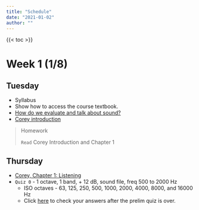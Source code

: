 ```yaml
---
title: "Schedule"
date: "2021-01-02"
author: ""
---
```


{{< toc >}}

# Week 1 (1/8)

## Tuesday

- Syllabus
- Show how to access the course textbook.
- [How do we evaluate and talk about sound?](../lectures/week-1/4-moylan/)
- [Corey introduction](../lectures/week-1/0-corey/)

> Homework
>
> `Read` Corey Introduction and Chapter 1

## Thursday

- [Corey, Chapter 1: Listening](../lectures/week-1/1-corey/)
- `Quiz 0` - 1 octave, 1 band, + 12 dB, sound file, freq 500 to 2000 Hz
  - ISO octaves - 63, 125, 250, 500, 1000, 2000, 4000, 8000, and 16000 Hz
  - Click [here](../lectures/week-1/quiz-0-answers/) to check your answers after the prelim quiz is over.

<!-- 
# Week 2 (1/15)

## Tuesday

- Play "Name That Tune" with Song Pop Party. The faster you answer, the more you're using timbre to figure it out rather than melody.
- 5-10 minutes of practice with Tribe drum loop.
- [Spectral Balance and Equalization](../lectures/week-2/2-corey/)
  - Shaping Spectral Balance
  - Types of Filters and
  - Getting Started with Practice

## Thursday

- Moylan Chapter 5 - [Fundamental Listening Skills](../lectures/week-2/5-moylan/)
- Finish [Spectral Balance and Equalization](../lectures/week-2/2-corey/)
  - Working with the EQ Practice Module
  - Quiz 1 practice - first real quiz will be Tuesday
    - 1 octave, 1 band, + 12 dB, pink noise and [sound file](../lectures/week-2/kick-it.m4a) (the "can I kick it" loop), freq 500 to 2000 Hz
  - Practice singing vowel sounds as a class!
  - practice with other music from that Corey list?

# Week 3 (1/22)

## Tuesday

> Quiz 1

- [Headphones Buying Guide](https://www.sweetwater.com/insync/headphones-buying-guide/)
  - Open back - best for mixing and critical listening - not good for recording in the studio
  - Closed back - good for recording in the studio
  - A mix between the two: [AKG K240 Studio Semi-open Pro Studio Headphones | Sweetwater](https://www.sweetwater.com/store/detail/K240S--akg-k240-studio-semi-open-pro-studio-headphones)
- Chapter 7 - [Analysis of sound](../lectures/week-3/7-corey/)

## Thursday

- name that tune - 10 minutes
- Quiz 2 practice - 10 minutes
  - **1 octave, 1 band, - 12 dB, pink noise, sound file, freq 500 to 2000 Hz**
  - Use Matching practice
    - Practice with pink noise and set a timer for 3 minutes, then take a 2 minute break
    - repeat several times each day
    - do the same with the recording
  - After you're comfortable with matching, move onto matching memory, then absolute ID
- Finish - Chapter 7 - [Analysis of sound](../lectures/week-3/7-corey/) - 20 minutes
- 7.2 Analysis Examples
  - Sheryl Crow\: “Strong Enough”
  - We'll listen to it in class, then read the analysis and talk more about it next week


> Homework: Read 7.2.1 Sheryl Crow: “Strong Enough” from the Corey and listen to the tracks Corey analyses. Be able to talk about your own impressions during next class.
> Download the song [here](https://dakotastateuniversity-my.sharepoint.com/:u:/g/personal/tate_carson_dsu_edu/EYKzTsH0yZpAqSV6lweIGuEBLYJscKO9u-MGt7F7VXdzrQ?e=pzaDxe).

# Week 4 (1/29)

## Tuesday

> Quiz 2

- discuss [Sheryl Crow: “Strong Enough”](../lectures/week-4/crow-strong-enough/)

## Thursday

- _Name that tune_ - 10 minutes
- Finish _Strong Enough_ analysis - 20 minutes
- Quiz 2 practice - we need to spend more time on this; let's practice as a class
  - **1 octave, 1 band, -12 dB, pink noise, sound file, freq 500 to 2000 Hz**
  - **pre-practice** - listen to each option and try to order them in your head. Think about how each cut sounds and what changes between them. After you ears get used to the changes you can now move onto the practice routine.
  - **30 minute practice routine**
    - 3 minutes, pink noise, matching
    - 3 minutes, sound file, matching
    - 3 minutes rest
    - 3 minutes, pink noise, matching memory
    - 3 minutes, sound file, matching memory
    - 3 minutes rest
    - 3 minutes, pink noise, absolute ID
    - 3 minutes, sound file, absolute ID
    - 6 minutes rest
    - repeat as often as you can

# Week 5 (2/5)

## Tuesday

> Quiz 2 retake

- First student presentations
  - More instructions on journals/presentations - [instructions](../assignments/journals/)

## Thursday

- Name that Tune!
- [Peter Gabriel - In your eyes](../lectures/week-5/gabriel-in-your-eyes/) from Corey
- Quiz 3 practice
  - **1 octave, 1 band, +12 dB/- 12 dB, pink noise, sound file, freq 500 to 2000 Hz**

# Week 6 (2/12)

## Tuesday

> Quiz 3

- Quiz 4 in class practice
  - What do you hear change in the recording?
- Student journal presentation and discussion

> Quiz 4: **1 octave, 1 band, +12 dB/- 12 dB, pink noise, sound file, freq 500 to 4000 Hz**
> New song - Strong Enough

## Thursday

- name that tune - 10 min
- [ABIT: A Better Interval Timer on the App Store](https://apps.apple.com/us/app/abit-workout-app/id1274605002)
- Quiz 4 in class practice - 10 min
  - What do you hear change in the recording?
- Finish [Peter Gabriel - In your eyes](../lectures/week-6/gabriel-in-your-eyes/) from Corey
- Moylan: 6 A System for Evaluating Sound - [Plotting Sources Against a Timeline](../lectures/week-6/moylan-6/)
- Plotting instruments frequency content over time
  - pick a small section and choose a few important instruments
  - use band and bandpass filters in Reaper to find the frequency ranges.
  - or view spectral peaks and add spectral edits to turn down the gains of small portions of the audio. Use this data to make your graphs more accurate.
  - [my example](../lectures/week-6/moylan-6/InYourEyesAnalysis.drawio.png)
  - Follow along with me to make another graph for a different section of _In Your Eyes_

# Week 7 (2/19)

## Tuesday

- Quiz 6 - **1 octave, 1 band, +12 dB/- 12 dB, pink noise, sound file, freq 63 to 500 Hz**
  - Suggest a new song?
- For future analysis make sure you're using catagories and definitions from this document
  - [EBU Tech 3286-1997 Subjective evaluation of quality - Music programme - tech3286.pdf](https://tech.ebu.ch/docs/tech/tech3286.pdf)
  - Late journals are accepted, but will have points taken off.
- Student journal presentation 4 and discussion
  - Jake and another student

> Quiz 5 **1 octave, 1 band, +12 dB/- 12 dB, pink noise, sound file, freq 500 to 4000 Hz**

## Thursday

- No in person class
  - practice for Quiz 6
  - watch my video (posted to D2L) on plotting the frequency spectrum of a sound recording
- Quiz 6 practice - **1 octave, 1 band, +12 dB/- 12 dB, pink noise, sound file, freq 63 to 500 Hz**

# Week 8 (2/26)

## Tuesday

- Jake student presentation

> Quiz 6 - **1 octave, 1 band, +12 dB/- 12 dB, pink noise, sound file, freq 63 to 500 Hz**

## Thursday

- name that tune - 10 min
  - it's been a minute
- The next journal's will be due in a week from Tuesday. This should give you more time to do the graphical analysis. I'll post full instructions by Friday.
- The grades were pretty good, so let's move onto the next frequency group:
- Quiz 7 practice - **1 octave, 1 band, +12 dB/- 12 dB, pink noise, sound file, freq 2000 - 16000 Hz**
- [The Illusion of Space as an Element of Recording](../lectures/week-8/space/)
  - For the next analysis, focus on the spatial and stereo impression.
  - Show some examples of reverb (Dragonfly Reverb) and panning settings in Reaper.

# Week 9 (3/4)

## Tuesday

- Sound opportunities
  - Cyberology Podcast - editing and recording
  - Mastersingers - record one concert: the dress rehearsal is at the church on Thursday, March 30 at 7 p.m., and the concert on Sunday, April 2 at 4:30 p.m.
- Show exporting Reaper projects with the song
- Student journal presentations
- See Week 7 on D2L for two videos on completing your sound journals.

> Quiz 7 - **1 octave, 1 band, +12 dB/- 12 dB, pink noise, sound file, freq 2000 - 16000 Hz**

## Thursday

- Finish: [The Illusion of Space as an Element of Recording](../lectures/week-9/space-2/)
- Quiz 8 practice - all ISO frequencies, 12 dB
- After the break we move onto Dynamics and Reverb, three levels of difficulty each

# Week 10 (3/11)

- Spring Break - No Classes

# Week 11 (3/18)

## Tuesday

- Student journal presentations

> Quiz 8

## Thursday

- name that tune
- Practice All ISO frequencies quiz
- Finish: [The Illusion of Space as an Element of Recording](../lectures/week-9/space-2/)
- More on creating the charts
- more listening for spatial information

# Week 12 (3/25)

## Tuesday

- Quiz 8 - all ISO frequencies, 12 dB
- Student journal presentation 8 and discussion

## Thursday

- song pop party
- Quiz 9 practice - Dynamic range compression
  - Matching Memory, level 1, Attack, release, and ratio times separately
  - practice each parameter with different sounds
  - lets do a practice quiz on Tuesday

# Week 13 (4/1)

## Tuesday

- Dynamic range - practice and practice quiz
- Student journal presentation 9 and discussion
  - Two more presentations on Spatial image with diagrams

## Thursday

- Song pop party
- Review the rest of the semester
  - schedule presentations
- Quiz 9 practice - Compression
  - Snare drum
    - 3 questions for each: attack, release, ratio
  - Full mix - MS1263_Mix1Full_MR1006.wav OR MS0908_Drums1NoComp_MR1001.wav
    - 3 questions for each: attack, release, ratio

> [Final Paper](../assignments/final-paper/) - DUE Friday April 28th
>
> [Final Presentations](../assignments/final-presentation/) - April 20, 25, 27
>
> Final Exam - Thursday, May 4th, 10:30 am - 12:30 pm
> Will include WebTET exercises for parametric equalization, dynamic compression, and reverberation.

# Week 14 (4/8)

## Tuesday

- Student journal presentation and discussion
  - Calvin
  - Nick

> Quiz 9 - Compression

## Thursday

- Song pop party
- Reverb WebTET practice

# Week 15 (4/15)

## Tuesday

- Student journal presentation
  - Jake
  - Orlando
- Reverb WebTET practice

## Thursday

- Final Journal Presentations
  - Orlando
  - Wiley
  - Jake

# Week 16 (4/22)

## Tuesday

- Final Journal Presentations
  - Sam
  - Noah
  - Nick

## Thursday

- Final Journal Presentations
  - Calvin
  - Hunter
  - Abbie

> Exam - Thursday, May 2, 10:30 am – 12:30 pm 
> 

 -->
